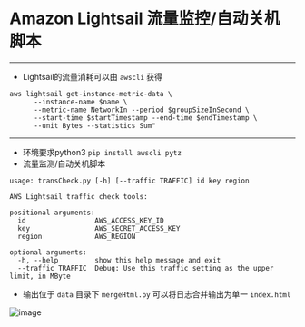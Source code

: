 # Amazon Lightsail 流量监控/自动关机脚本
---
- Lightsail的流量消耗可以由 ```awscli``` 获得
```shell
aws lightsail get-instance-metric-data \
      --instance-name $name \
      --metric-name NetworkIn --period $groupSizeInSecond \
      --start-time $startTimestamp --end-time $endTimestamp \
      --unit Bytes --statistics Sum"
```
---
- 环境要求python3   ```pip install awscli pytz```
- 流量监测/自动关机脚本
```
usage: transCheck.py [-h] [--traffic TRAFFIC] id key region

AWS Lightsail traffic check tools:

positional arguments:
  id                 AWS_ACCESS_KEY_ID
  key                AWS_SECRET_ACCESS_KEY
  region             AWS_REGION

optional arguments:
  -h, --help         show this help message and exit
  --traffic TRAFFIC  Debug: Use this traffic setting as the upper limit, in MByte
```

- 输出位于 ```data``` 目录下 ```mergeHtml.py``` 可以将日志合并输出为单一 ```index.html```

![image](https://user-images.githubusercontent.com/84311024/141241136-5b6cf63c-1800-4702-900b-64aa78116f79.png)

